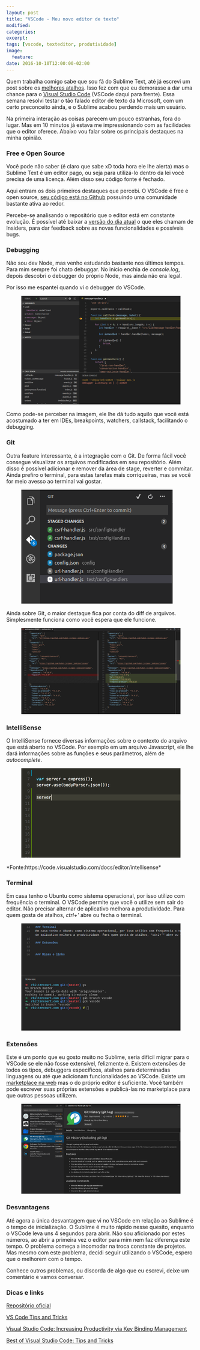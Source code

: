 ```yaml
---
layout: post
title: "VSCode - Meu novo editor de texto"
modified:
categories: 
excerpt:
tags: [vscode, texteditor, produtividade]
image:
  feature:
date: 2016-10-10T12:00:00-02:00
---
```


Quem trabalha comigo sabe que sou fã do Sublime Text, até já escrevi um post sobre os [melhores atalhos](http://rbittencourt.com/sublime-text-atalhos/). Isso fez com que eu demorasse a dar uma chance para o [Visual Studio Code](https://code.visualstudio.com) (VSCode daqui para frente). Essa semana resolvi testar o tão falado editor de texto da Microsoft, com um certo preconceito ainda, e o Sublime acabou perdendo mais um usuário.

Na primeira interação as coisas parecem um pouco estranhas, fora do lugar. Mas em 10 minutos já estava me impressionando com as facilidades que o editor oferece. Abaixo vou falar sobre os principais destaques na minha opinião.

### Free e Open Source

Você pode não saber (é claro que sabe xD toda hora ele lhe alerta) mas o Sublime Text é um editor pago, ou seja para utilizá-lo dentro da lei você precisa de uma licença. Além disso seu código fonte é fechado.

Aqui entram os dois primeiros destaques que percebi. O VSCode é free e open source, [seu código está no Github](https://github.com/Microsoft/vscode) possuindo uma comunidade bastante ativa ao redor.

Percebe-se analisando o repositório que o editor está em constante evolução. É possível até baixar a [versão do dia atual](https://code.visualstudio.com/insiders) o que eles chamam de Insiders, para dar feedback sobre as novas funcionalidades e possíveis bugs. 

### Debugging

Não sou dev Node, mas venho estudando bastante nos últimos tempos. Para mim sempre foi chato debuggar. No início enchia de *console.log*, depois descobri o debugger do próprio Node, mas ainda não era legal.

Por isso me espantei quando vi o debugger do VSCode.  

<figure>
	<img src="/images/2016-10-10-vscode/1.png" alt="O debugging no VSCode">
</figure>

Como pode-se perceber na imagem, ele lhe dá tudo aquilo que você está acostumado a ter em IDEs, breakpoints, watchers, callstack, facilitando o debugging.

### Git

Outra feature interessante, é a integração com o Git. De forma fácil você consegue visualizar os arquivos modificados em seu repositório. Além disso é possível adicionar e remover da área de stage, reverter e commitar. Ainda prefiro o terminal, para estas tarefas mais corriqueiras, mas se você for meio avesso ao terminal vai gostar. 

<figure>
	<img src="/images/2016-10-10-vscode/2.png" alt="Projeto Git no VSCode">
</figure>

Ainda sobre Git, o maior destaque fica por conta do diff de arquivos. Simplesmente funciona como você espera que ele funcione.

<figure>
	<img src="/images/2016-10-10-vscode/3.png" alt="Diff de mudanças no VSCode">
</figure>

### IntelliSense
O IntelliSense fornece diversas informações sobre o contexto do arquivo que está aberto no VSCode. Por exemplo em um arquivo Javascript, ele lhe dará informações sobre as funções e seus parâmetros, além de *autocomplete*.

<figure>
	<img src="/images/2016-10-10-vscode/6.gif" alt="IntelliSense exibindo as funcções">
</figure>
*Fonte:https://code.visualstudio.com/docs/editor/intellisense*

### Terminal

Em casa tenho o Ubuntu como sistema operacional, por isso utilizo com frequência o terminal. O VSCode permite que você o utilize sem sair do editor. Não precisar alternar de aplicativo melhora a produtividade. Para quem gosta de atalhos, *ctrl+'* abre ou fecha o terminal.

<figure>
	<img src="/images/2016-10-10-vscode/4.png" alt="Utilizando o terminal diretamente no VSCode">
</figure>

### Extensões

Este é um ponto que eu gosto muito no Sublime, seria difícil migrar para o VSCode se ele não fosse extensível, felizmente é. Existem extensões de todos os tipos, debuggers específicos, atalhos para determinadas linguagens ou até que adicionam funcionalidades ao VSCode. Existe um [marketplace na web](https://marketplace.visualstudio.com/VSCode) mas o do próprio editor é suficiente. Você também pode escrever suas próprias extensões e publicá-las no marketplace para que outras pessoas utilizem.

<figure>
	<img src="/images/2016-10-10-vscode/5.png" alt="Extensões no VSCode">
</figure>

### Desvantagens

Até agora a única desvantagem que vi no VSCode em relação ao Sublime é o tempo de inicialização. O Sublime é muito rápido nesse quesito, enquanto o VSCode leva uns 4 segundos para abrir. Não sou aficionado por estes números, ao abrir a primeira vez o editor para mim nem faz diferença este tempo. O problema começa a incomodar na troca constante de projetos. Mas mesmo com este problema, decidi seguir utilizando o VSCode, espero que o melhorem com o tempo.

Conhece outros problemas, ou discorda de algo que eu escrevi, deixe um comentário e vamos conversar.

### Dicas e links

[Repositório oficial](https://github.com/Microsoft/vscode)

[VS Code Tips and Tricks](https://github.com/Microsoft/vscode-tips-and-tricks)

[Visual Studio Code: Increasing Productivity via Key Binding Management](http://www.hongkiat.com/blog/key-binding-management-visual-studio-code/)

[Best of Visual Studio Code: Tips and Tricks](https://www.youtube.com/watch?v=fkM9jCRBwSs)